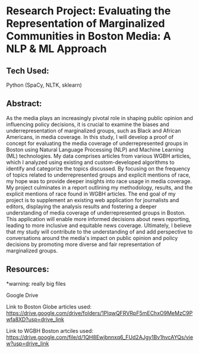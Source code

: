 # Research Project: Evaluating the Representation of Marginalized Communities in Boston Media: A NLP & ML Approach

## Tech Used: 
Python (SpaCy, NLTK, sklearn)

## Abstract:
As the media plays an increasingly  pivotal role in shaping public opinion and influencing policy decisions, it is crucial to examine the biases and underrepresentation of marginalized groups, such as Black and African Americans, in media coverage. In this study, I will develop a proof of concept for evaluating the media coverage of underrepresented groups in Boston using Natural Language Processing (NLP) and Machine Learning (ML) technologies. My data comprises articles from various WGBH articles, which I analyzed using existing and custom-developed algorithms to identify and categorize the topics discussed. By focusing on the frequency of topics related to underrepresented groups and explicit mentions of race, my hope was to provide deeper insights into race usage in media coverage.
My project culminates in a report outlining my methodology, results, and the explicit mentions of race found in WGBH articles. The end goal of my project is to supplement an existing web application for journalists and editors, displaying the analysis results and fostering a deeper understanding of media coverage of underrepresented groups in Boston. This application will enable more informed decisions about news reporting, leading to more inclusive and equitable news coverage. Ultimately, I believe that my study will contribute to the understanding of and add perspective to conversations around the media's impact on public opinion and policy decisions by promoting more diverse and fair representation of marginalized groups.

## Resources:
*warning: really big files

Google Drive 

Link to Boston Globe articles used: https://drive.google.com/drive/folders/1PlqwQFRVRpF5mEChxO9MeMzC9Pwfa8XD?usp=drive_link

Link to WGBH Boston artciles used: https://drive.google.com/file/d/1QH8Ewjbnnxq6_FUd2AJgy1Bv1hvcAYQs/view?usp=drive_link
